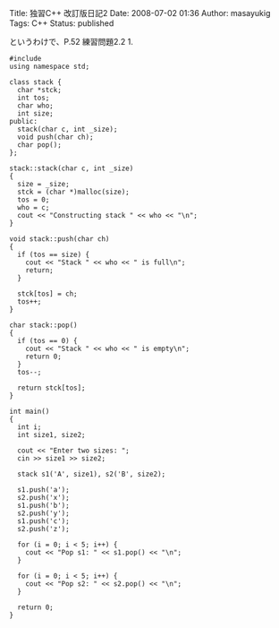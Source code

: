 Title: 独習C++ 改訂版日記2
Date: 2008-07-02 01:36
Author: masayukig
Tags: C++
Status: published

というわけで、P.52 練習問題2.2
1.

    #include
    using namespace std;

    class stack {
      char *stck;
      int tos;
      char who;
      int size;
    public:
      stack(char c, int _size);
      void push(char ch);
      char pop();
    };

    stack::stack(char c, int _size)
    {
      size = _size;
      stck = (char *)malloc(size);
      tos = 0;
      who = c;
      cout << "Constructing stack " << who << "\n";
    }

    void stack::push(char ch)
    {
      if (tos == size) {
        cout << "Stack " << who << " is full\n";
        return;
      }

      stck[tos] = ch;
      tos++;
    }

    char stack::pop()
    {
      if (tos == 0) {
        cout << "Stack " << who << " is empty\n";
        return 0;
      }
      tos--;

      return stck[tos];
    }

    int main()
    {
      int i;
      int size1, size2;

      cout << "Enter two sizes: ";
      cin >> size1 >> size2;

      stack s1('A', size1), s2('B', size2);

      s1.push('a');
      s2.push('x');
      s1.push('b');
      s2.push('y');
      s1.push('c');
      s2.push('z');

      for (i = 0; i < 5; i++) {
        cout << "Pop s1: " << s1.pop() << "\n";
      }

      for (i = 0; i < 5; i++) {
        cout << "Pop s2: " << s2.pop() << "\n";
      }

      return 0;
    }
